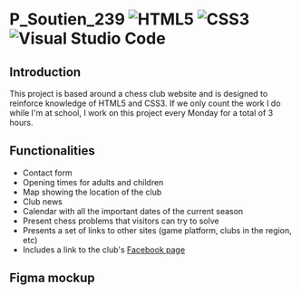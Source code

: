# P_Soutien_239 ![HTML5](https://img.shields.io/badge/html5-%23E34F26.svg?style=for-the-badge&logo=html5&logoColor=white) ![CSS3](https://img.shields.io/badge/css3-%231572B6.svg?style=for-the-badge&logo=css3&logoColor=white) ![Visual Studio Code](https://img.shields.io/badge/Visual%20Studio%20Code-0078d7.svg?style=for-the-badge&logo=visual-studio-code&logoColor=white)

## Introduction
This project is based around a chess club website and is designed to reinforce knowledge of HTML5 and CSS3.
If we only count the work I do while I'm at school, I work on this project every Monday for a total of 3 hours.

## Functionalities
- Contact form
- Opening times for adults and children
- Map showing the location of the club
- Club news
- Calendar with all the important dates of the current season
- Present chess problems that visitors can try to solve
- Presents a set of links to other sites (game platform, clubs in the region, etc)
- Includes a link to the club's [Facebook page](https://www.facebook.com/PontarlierEchecs/)

## Figma mockup
